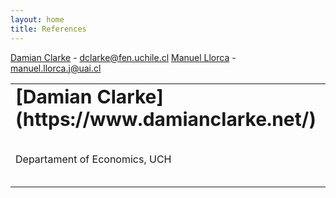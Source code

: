 ```yaml
---
layout: home
title: References
---
```


[Damian Clarke](https://www.damianclarke.net/) - dclarke@fen.uchile.cl
[Manuel Llorca](https://www.researchgate.net/profile/Manuel-Llorca-Jana) - manuel.llorca.j@uai.cl

<table border="0">
 <tr>
    <td><b style="font-size:30px">[Damian Clarke](https://www.damianclarke.net/)</b></td>
    <td><b style="font-size:30px">Manuel Llorca</b></td>
 </tr>
 <tr>
    <td>Departament of Economics, UCH</td>
    <td>Departament of History and Social Sciences</td>
 </tr>
</table>
